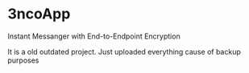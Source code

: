 3ncoApp
=======

Instant Messanger with End-to-Endpoint Encryption

It is a old outdated project. Just uploaded everything cause of backup purposes
